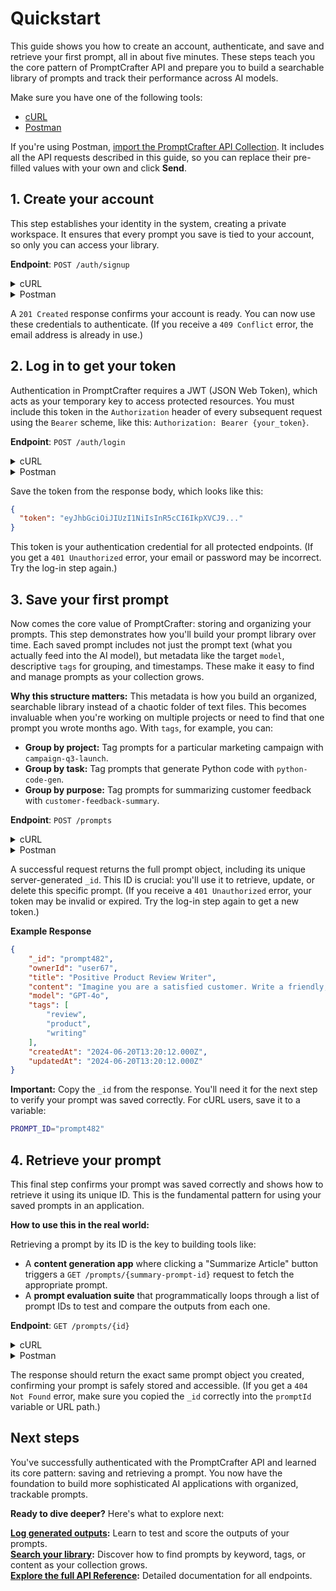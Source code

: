 # Quickstart

This guide shows you how to create an account, authenticate, and save and retrieve your first prompt, all in about five minutes. These steps teach you the core pattern of PromptCrafter API and prepare you to build a searchable library of prompts and track their performance across AI models.

Make sure you have one of the following tools:

*   [cURL](https://curl.se/docs/install.html)
*   [Postman](https://www.postman.com/downloads/)

If you're using Postman, [import the PromptCrafter API Collection](postman.md). It includes all the API requests described in this guide, so you can replace their pre-filled values with your own and click **Send**.

## 1. Create your account

This step establishes your identity in the system, creating a private workspace. It ensures that every prompt you save is tied to your account, so only you can access your library.

**Endpoint**: `POST /auth/signup`

<details>
<summary>cURL</summary>

To make the cURL commands cleaner and easier to use, first set a shell variable for the base URL. This avoids having to type it repeatedly.

```bash
BASE_URL="https://promptcrafter-production.up.railway.app"
```

Now, create your account. Replace the `name`, `email`, and `password` values with your own credentials.

```bash
curl -X POST $BASE_URL/auth/signup \
  -H "Content-Type: application/json" \
  -d '{
    "name": "Alice",
    "email": "alice@example.com",
    "password": "password123"
  }'
```

</details>

<details>
<summary>Postman</summary>

Use the **Sign up** request in the `Auth` folder of the PromptCrafter API Collection:

1.  **Replace the example data** in the request body with your own information:
    *   Change `"email": "john@example.com"` to your real email address
    *   Change `"password": "password123"` to your preferred password
    *   Change `"name": "John Doe"` to your actual name

2.  Click **Send** to create your account.

</details>

A `201 Created` response confirms your account is ready. You can now use these credentials to authenticate. (If you receive a `409 Conflict` error, the email address is already in use.)

## 2. Log in to get your token

Authentication in PromptCrafter requires a JWT (JSON Web Token), which acts as your temporary key to access protected resources. You must include this token in the `Authorization` header of every subsequent request using the `Bearer` scheme, like this: `Authorization: Bearer {your_token}`.

**Endpoint**: `POST /auth/login`

<details>
<summary>cURL</summary>

Replace the `email` and `password` values with your own credentials.

```bash
curl -X POST $BASE_URL/auth/login \
  -H "Content-Type: application/json" \
  -d '{
    "email": "alice@example.com",
    "password": "password123"
  }'
```

After logging in, save your token to a shell variable. This prevents you from having to copy and paste it for every subsequent request.

```bash
TOKEN="eyJhbGciOiJIUzI1NiIsInR5cCI6IkpXVCJ9..."
```

</details>

<details>
<summary>Postman</summary>

Use the **Log in** request in the `Auth` folder of the Postman Collection. In the request body, replace the pre-filled `email` and `password` values with your own credentials.

> **Note:**
> The Postman Collection handles authentication for you. After you log in, a test script saves the token to a collection variable (`{{token}}`). This variable is then automatically included in the authorization header of every other request, so you don't need to copy and paste it.

</details>

Save the token from the response body, which looks like this:

```json
{
  "token": "eyJhbGciOiJIUzI1NiIsInR5cCI6IkpXVCJ9..."
}
```

This token is your authentication credential for all protected endpoints. (If you get a `401 Unauthorized` error, your email or password may be incorrect. Try the log-in step again.)

## 3. Save your first prompt

Now comes the core value of PromptCrafter: storing and organizing your prompts. This step demonstrates how you'll build your prompt library over time. Each saved prompt includes not just the prompt text (what you actually feed into the AI model), but metadata like the target `model`, descriptive `tags` for grouping, and timestamps. These make it easy to find and manage prompts as your collection grows.

**Why this structure matters:** This metadata is how you build an organized, searchable library instead of a chaotic folder of text files. This becomes invaluable when you're working on multiple projects or need to find that one prompt you wrote months ago. With `tags`, for example, you can:
- **Group by project:** Tag prompts for a particular marketing campaign with `campaign-q3-launch`.
- **Group by task:** Tag prompts that generate Python code with `python-code-gen`.
- **Group by purpose:** Tag prompts for summarizing customer feedback with `customer-feedback-summary`.


**Endpoint**: `POST /prompts`

<details>
<summary>cURL</summary>

Use the `$TOKEN` variable you set in the previous step.

```bash
curl -X POST $BASE_URL/prompts \
  -H "Authorization: Bearer $TOKEN" \
  -H "Content-Type: application/json" \
  -d '{
    "title": "Positive Product Review Writer",
    "content": "Imagine you are a satisfied customer. Write a friendly, detailed review for a new electric bicycle, mentioning at least three features you enjoyed and describing how it improved your daily commute.",
    "model": "GPT-4o",
    "tags": ["review", "product", "writing"]
  }'
```

</details>

<details>
<summary>Postman</summary>

Use the **Save a prompt** request in the `Prompts` folder. The request body is pre-filled, and your authorization token is already included as a variable. Just click **Send**.

</details>

A successful request returns the full prompt object, including its unique server-generated `_id`. This ID is crucial: you'll use it to retrieve, update, or delete this specific prompt. (If you receive a `401 Unauthorized` error, your token may be invalid or expired. Try the log-in step again to get a new token.)

**Example Response**

```json
{
    "_id": "prompt482",
    "ownerId": "user67",
    "title": "Positive Product Review Writer",
    "content": "Imagine you are a satisfied customer. Write a friendly, detailed review for a new electric bicycle...",
    "model": "GPT-4o",
    "tags": [
        "review",
        "product",
        "writing"
    ],
    "createdAt": "2024-06-20T13:20:12.000Z",
    "updatedAt": "2024-06-20T13:20:12.000Z"
}

```

**Important:** Copy the `_id` from the response. You'll need it for the next step to verify your prompt was saved correctly. For cURL users, save it to a variable:

```bash
PROMPT_ID="prompt482"
```

## 4. Retrieve your prompt

This final step confirms your prompt was saved correctly and shows how to retrieve it using its unique ID. This is the fundamental pattern for using your saved prompts in an application.

**How to use this in the real world:**

Retrieving a prompt by its ID is the key to building tools like:
- A **content generation app** where clicking a "Summarize Article" button triggers a `GET /prompts/{summary-prompt-id}` request to fetch the appropriate prompt.
- A **prompt evaluation suite** that programmatically loops through a list of prompt IDs to test and compare the outputs from each one.

**Endpoint**: `GET /prompts/{id}`

<details>
<summary>cURL</summary>

Use the variables you set previously for the `BASE_URL`, `PROMPT_ID`, and `TOKEN`.

```bash
curl -X GET $BASE_URL/prompts/$PROMPT_ID \
  -H "Authorization: Bearer $TOKEN"
```

</details>

<details>
<summary>Postman</summary>

1.  In the collection's **Variables** tab, paste the `_id` from the previous step into the `CURRENT VALUE` field for the `promptId` variable.
2.  Run the **Retrieve a prompt by ID** request. It uses the `{{promptId}}` variable in the URL to fetch your specific prompt.

</details>

The response should return the exact same prompt object you created, confirming your prompt is safely stored and accessible. (If you get a `404 Not Found` error, make sure you copied the `_id` correctly into the `promptId` variable or URL path.)

## Next steps

You've successfully authenticated with the PromptCrafter API and learned its core pattern: saving and retrieving a prompt. You now have the foundation to build more sophisticated AI applications with organized, trackable prompts.

**Ready to dive deeper?** Here's what to explore next:

**[Log generated outputs](tutorials/test-prompt.md):** Learn to test and score the outputs of your prompts.  
**[Search your library](tutorials/search-prompts.md):** Discover how to find prompts by keyword, tags, or content as your collection grows.  
**[Explore the full API Reference](reference/index.md):** Detailed documentation for all endpoints.
